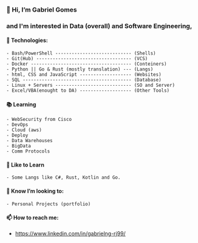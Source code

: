 ### 👋 Hi, I’m Gabriel Gomes
### and I'm interested in Data (overall) and Software Engineering, 
#### 👀 Technologies:
```
- Bash/PowerShell ---------------------------- (Shells)
- Git(Hub) ----------------------------------- (VCS)
- Docker ------------------------------------- (Conteiners)
- Python || Go & Rust (mostly translation) --- (Langs)
- html, CSS and JavaScript ------------------- (Websites)
- SQL ---------------------------------------- (Database)
- Linux + Servers ---------------------------- (SO and Server)
- Excel/VBA(enought to DA) ------------------- (Other Tools)
```

#### 📚 Learning
```
- WebSecurity from Cisco
- DevOps
- Cloud (aws)
- Deploy
- Data Warehouses
- BigData
- Comm Protocols
```

#### 💭 Like to Learn
```
- Some Langs like C#, Rust, Kotlin and Go.
```
  
#### 💞️ Know I’m looking to:
```
- Personal Projects (portfolio)
```

#### 📫 How to reach me:
- https://www.linkedin.com/in/gabrielng-rj99/

<!---
gabrielng-rj99/gabrielng-rj99 is a ✨ special ✨ repository because its `README.md` (this file) appears on your GitHub profile.
You can click the Preview link to take a look at your changes.
--->
